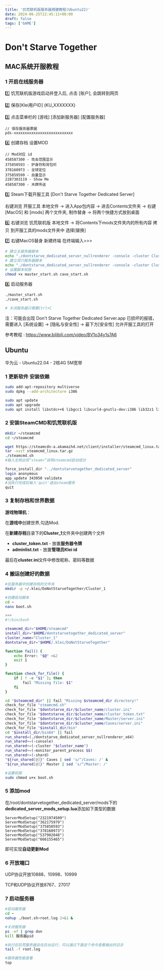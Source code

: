 ```yaml
---
title: '饥荒联机版服务器搭建教程(Ubuntu22)'
date: 2024-06-25T22:45:11+08:00
draft: false
tags: ['GAME']
---
```


# Don't Starve Together

## MAC系统开服教程

### 1 开启在线服务器

1️⃣ 饥荒联机版游戏启动并登入后, 点击 [账户], 会跳转到网页

2️⃣ 保存[Klei用户ID] (KU_XXXXXXX)

3️⃣ 点击菜单栏的 [游戏] [添加新服务器] [配置服务器]

``` 
// 保存服务器票据
pds-xxxxxxxxxxxxxxxxxxxxxxxxxxx
```

4️⃣ 创建存档 设置MOD

```
// Mod对应 id
458587300 - 攻击范围显示
375850593 - 护身符和背包栏
378160973 - 全球定位
375859599 - 血量显示
2287303119 - Show Me
458587300 - 木牌传送
```

5️⃣ Steam下载开服工具 [Don't Starve Together Dedicated Server]

右键浏览 开服工具 本地文件 -> 进入App包内容 -> 进去Contents文件夹 -> 右键[MacOS] 和 [mods] 两个文件夹, 制作替身 -> 将两个快捷方式放到桌面

6️⃣ 右键浏览 饥荒联机版 本地文件 -> 将Contents下mods文件夹内的所有内容 拷贝 到开服工具的mods文件夹中 选择[替换]

7️⃣ 右键MacOS替身 新建终端 在终端输入>>>

```bash
# 建立主服务器脚本
echo "./dontstarve_dedicated_server_nullrenderer -console -cluster Cluster_1 -shard Master" > master_start.sh
# 建立洞穴服务器脚本
echo "./dontstarve_dedicated_server_nullrenderer -console -cluster Cluster_1 -shard Caves" > cave_start.sh
# 设置脚本权限
chmod +x master_start.sh cave_start.sh
```

8️⃣ 启动服务器

```bash
./master_start.sh
./cave_start.sh

# 关闭服务器只需要Ctrl+C
```

注：可能会出现 Don't Starve Together Dedicated Server.app 已损坏的报错，需要进入 [系统设置] -> [隐私与安全性] -> 最下方[安全性] 允许开服工具的打开

参考教程 : https://www.bilibili.com/video/BV1o34y1s7A6



## Ubuntu 

华为云 - Ubuntu22.04 - 2核4G 5M宽带

### 1 更新软件 安装依赖

```bash
sudo add-apt-repository multiverse
sudo dpkg --add-architecture i386

sudo apt update
sudo apt upgrade
sudo apt install libstdc++6 libgcc1 libcurl4-gnutls-dev:i386 lib32z1 lib32stdc++6

```

### 2 安装SteamCMD和饥荒联机版

```bash
mkdir ~/steamcmd
cd ~/steamcmd

wget https://steamcdn-a.akamaihd.net/client/installer/steamcmd_linux.tar.gz
tar -xvzf steamcmd_linux.tar.gz
./steamcmd.sh
#输入左侧出现“steam>”说明steamcmd启动成功

force_install_dir "../dontstarvetogether_dedicated_server"
login anonymous
app_update 343050 validate
#当执行完成后输入'quit'退出steam服务
quit
```

### 3 复制存档和世界数据

**游戏物理机**：

在**游戏中**创建世界,勾选Mod.

在**新建存档**目录下的**Cluster_1**文件夹中创建两个文件

- **cluster_token.txt** - 放置**服务器令牌**
- **adminlist.txt** - 放置**管理员Klei id**

最后在**cluster.ini**文件中修改昵称、密码等数据

### 4 搬运创建好的数据

```bash
#在服务器中创建存档的文件夹
mkdir -p ~/.klei/DoNotStarveTogether/Cluster_1

#创建启动脚本
cd ~
nano boot.sh

>>>
#!/bin/bash

steamcmd_dir="$HOME/steamcmd"
install_dir="$HOME/dontstarvetogether_dedicated_server"
cluster_name="Cluster_1"
dontstarve_dir="$HOME/.klei/DoNotStarveTogether"

function fail() {
    echo Error: "$@" >&2
    exit 1
}

function check_for_file() {
    if [ ! -e "$1" ]; then
        fail "Missing file: $1"
    fi
}

cd "$steamcmd_dir" || fail "Missing $steamcmd_dir directory!"
check_for_file "steamcmd.sh"
check_for_file "$dontstarve_dir/$cluster_name/cluster.ini"
check_for_file "$dontstarve_dir/$cluster_name/cluster_token.txt"
check_for_file "$dontstarve_dir/$cluster_name/Master/server.ini"
check_for_file "$dontstarve_dir/$cluster_name/Caves/server.ini"
check_for_file "$install_dir/bin"
cd "$install_dir/bin64" || fail
run_shared=(./dontstarve_dedicated_server_nullrenderer_x64)
run_shared+=(-console)
run_shared+=(-cluster "$cluster_name")
run_shared+=(-monitor_parent_process $$)
run_shared+=(-shard)
"${run_shared[@]}" Caves | sed 's/^/Caves: /' &
"${run_shared[@]}" Master | sed 's/^/Master: /'

#设置权限
sudo chmod u+x boot.sh
```

### 5 添加mod

在/root/dontstarvetogether_dedicated_server/mods下的**dedicated_server_mods_setup.lua**添加如下类型的数据

```
ServerModSetup("2321974509")
ServerModSetup("362175979")
ServerModSetup("375850593")
ServerModSetup("378160973")
ServerModSetup("537902048")
ServerModSetup("666155465")
```

即可实现**自动更新Mod**

### 6 开放端口

UDP协议开放10888、10998、10999

TCP和UDP协议开放8767、27017



### 7 启动服务器

```bash
#启动服务器
cd ~
nohup ./boot.sh>root.log 2>&1 &

#关闭服务器
ps -ef | grep don
kill 服务器pid

#执行后饥荒服务器会在后台运行，可以通过下面这个命令查看输出的日志
tail -f root.log

#服务器性能查看
top
```
